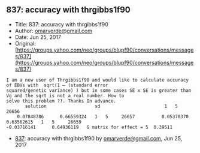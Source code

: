 ## 837: accuracy with thrgibbs1f90

- Title: 837: accuracy with thrgibbs1f90
- Author: omarverde@gmail.com
- Date: Jun 25, 2017
- Original: [https://groups.yahoo.com/neo/groups/blupf90/conversations/messages/837](https://groups.yahoo.com/neo/groups/blupf90/conversations/messages/837)

```
I am a new user of Thrgibbs1f90 and would like to calculate accuracy of EBVs with  sqrt(1 – (standard error
squared/genetic variance) ) but in some cases SE x SE is greater than Vg and the sqrt is not a real number. How to
solve this problem ??. Thanks In advance.									       
       solution 				 sd						   1   5     26656     
    0.07848786		0.66559324   1	 5     26657	      0.05370370	  0.63562615   1   5	 26659	      
-0.03716141	     0.64936119   G matrix for effect = 5  0.39511    
```

- [837](0837.md): accuracy with thrgibbs1f90 by omarverde@gmail.com, Jun 25, 2017
